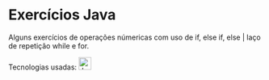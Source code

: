 # Exercícios Java

Alguns exercícios de operações númericas com uso de if, else if, else | laço de repetição while e for.

Tecnologias usadas: <a href="https://www.java.com/" title="Java"><img src="https://github.com/get-icon/geticon/raw/master/icons/java.svg" alt="Java" width="25px" height="25px"></a>
